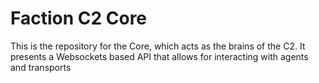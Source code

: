 # Faction C2 Core

This is the repository for the Core, which acts as the brains of the C2. It 
presents a Websockets based API that allows for interacting with agents and
transports